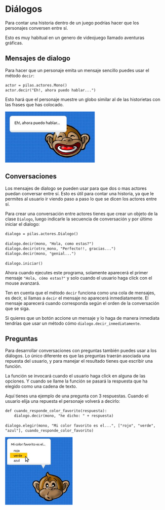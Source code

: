 # Diálogos

Para contar una historia dentro de un juego
podrías hacer que los personajes conversen
entre sí.

Esto es muy habitual en un genero de videojuego
llamado aventuras gráficas.

## Mensajes de dialogo

Para hacer que un personaje emita un mensaje sencillo
puedes usar el método ``decir``:


    actor = pilas.actores.Mono()
    actor.decir("Eh!, ahora puedo hablar...")


Esto hará que el personaje muestre un globo similar al
de las historietas con las frases que has colocado.

![](../imagenes/dialogos/decir.jpg)

## Conversaciones

Los mensajes de dialogo se pueden usar para que dos
o mas actores puedan conversar entre sí. Esto es útil
para contar una historia, ya que le permites al usuario
ir viendo paso a paso lo que se dicen los actores entre
sí.


Para crear una conversación entre actores tienes que
crear un objeto de la clase ``Dialogo``, luego
indicarle la secuencia de conversación y por último
iniciar el dialogo:


    dialogo = pilas.actores.Dialogo()

    dialogo.decir(mono, "Hola, como estas?")
    dialogo.decir(otro_mono, "Perfecto!!, gracias...")
    dialogo.decir(mono, "genial...")

    dialogo.iniciar()

Ahora cuando ejecutes este programa, solamente aparecerá
el primer mensaje ``"Hola, cómo estas?"`` y solo cuando el
usuario haga click con el mouse avanzará.

Ten en cuenta que el método ``decir`` funciona como una
cola de mensajes, es decir, si llamas a ``decir`` el mensaje
no aparecerá inmediatamente. El mensaje aparecerá cuando
corresponda según el orden de la conversación que se siga.

Si quieres que un botón accione un mensaje y lo haga
de manera inmediata tendrías que usar un método cómo ``dialogo.decir_inmediatamente``.


## Preguntas

Para desarrollar conversaciones con preguntas también
puedes usar a los diálogos. Lo único diferente es que las
preguntas traerán asociada una repuesta del usuario, y para
manejar el resultado tienes que escribir una función.

La función se invocará cuando el usuario haga click en
alguna de las opciones. Y cuando se llame la función
se pasará la respuesta que ha elegido como una cadena
de texto.

Aquí tienes una ejemplo de una pregunta con 3 respuestas. Cuando
el usuario elija una repuesta el personaje volverá a
decirlo:


    def cuando_responde_color_favorito(respuesta):
        dialogo.decir(mono, "he dicho: " + respuesta)

    dialogo.elegir(mono, "Mi color favorito es el...", ["rojo", "verde", "azul"], cuando_responde_color_favorito)

![](../imagenes/dialogos/pregunta.jpg)
